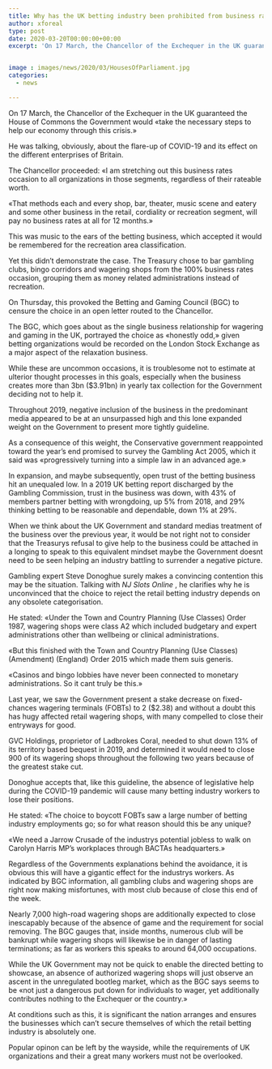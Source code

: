 ```yaml
---
title: Why has the UK betting industry been prohibited from business rate alleviation
author: xforeal 
type: post
date: 2020-03-20T00:00:00+00:00
excerpt: 'On 17 March, the Chancellor of the Exchequer in the UK guaranteed the House of Commons the Government would "take the necessary steps to help our economy through this crisis '


image : images/news/2020/03/HousesOfParliament.jpg
categories:
  - news

---
```

On 17 March, the Chancellor of the Exchequer in the UK guaranteed the House of Commons the Government would &#171;take the necessary steps to help our economy through this crisis.&#187; 

He was talking, obviously, about the flare-up of COVID-19 and its effect on the different enterprises of Britain. 

The Chancellor proceeded: &#171;I am stretching out this business rates occasion to all organizations in those segments, regardless of their rateable worth. 

&#171;That methods each and every shop, bar, theater, music scene and eatery and some other business in the retail, cordiality or recreation segment, will pay no business rates at all for 12 months.&#187; 

This was music to the ears of the betting business, which accepted it would be remembered for the recreation area classification. 

Yet this didn&#8217;t demonstrate the case. The Treasury chose to bar gambling clubs, bingo corridors and wagering shops from the 100&percnt; business rates occasion, grouping them as money related administrations instead of recreation. 

On Thursday, this provoked the Betting and Gaming Council (BGC) to censure the choice in an open letter routed to the Chancellor. 

The BGC, which goes about as the single business relationship for wagering and gaming in the UK, portrayed the choice as &#171;honestly odd,&#187; given betting organizations would be recorded on the London Stock Exchange as a major aspect of the relaxation business. 

While these are uncommon occasions, it is troublesome not to estimate at ulterior thought processes in this goals, especially when the business creates more than 3bn ($3.91bn) in yearly tax collection for the Government deciding not to help it. 

Throughout 2019, negative inclusion of the business in the predominant media appeared to be at an unsurpassed high and this lone expanded weight on the Government to present more tightly guideline. 

As a consequence of this weight, the Conservative government reappointed toward the year&#8217;s end promised to survey the Gambling Act 2005, which it said was &#171;progressively turning into a simple law in an advanced age.&#187; 

In expansion, and maybe subsequently, open trust of the betting business hit an unequaled low. In a 2019 UK betting report discharged by the Gambling Commission, trust in the business was down, with 43&percnt; of members partner betting with wrongdoing, up 5&percnt; from 2018, and 29&percnt; thinking betting to be reasonable and dependable, down 1&percnt; at 29&percnt;. 

When we think about the UK Government and standard medias treatment of the business over the previous year, it would be not right not to consider that the Treasurys refusal to give help to the business could be attached in a longing to speak to this equivalent mindset maybe the Government doesnt need to be seen helping an industry battling to surrender a negative picture. 

Gambling expert Steve Donoghue surely makes a convincing contention this may be the situation. Talking with _NJ Slots Online_ , he clarifies why he is unconvinced that the choice to reject the retail betting industry depends on any obsolete categorisation. 

He stated: &#171;Under the Town and Country Planning (Use Classes) Order 1987, wagering shops were class A2 which included budgetary and expert administrations other than wellbeing or clinical administrations. 

&#171;But this finished with the Town and Country Planning (Use Classes) (Amendment) (England) Order 2015 which made them suis generis. 

&#171;Casinos and bingo lobbies have never been connected to monetary administrations. So it cant truly be this.&#187; 

Last year, we saw the Government present a stake decrease on fixed-chances wagering terminals (FOBTs) to 2 ($2.38) and without a doubt this has hugy affected retail wagering shops, with many compelled to close their entryways for good. 

GVC Holdings, proprietor of Ladbrokes Coral, needed to shut down 13&percnt; of its territory based bequest in 2019, and determined it would need to close 900 of its wagering shops throughout the following two years because of the greatest stake cut. 

Donoghue accepts that, like this guideline, the absence of legislative help during the COVID-19 pandemic will cause many betting industry workers to lose their positions. 

He stated: &#171;The choice to boycott FOBTs saw a large number of betting industry employments go; so for what reason should this be any unique? 

&#171;We need a Jarrow Crusade of the industrys potential jobless to walk on Carolyn Harris MP&#8217;s workplaces through BACTAs headquarters.&#187; 

Regardless of the Governments explanations behind the avoidance, it is obvious this will have a gigantic effect for the industrys workers. As indicated by BGC information, all gambling clubs and wagering shops are right now making misfortunes, with most club because of close this end of the week. 

Nearly 7,000 high-road wagering shops are additionally expected to close inescapably because of the absence of game and the requirement for social removing. The BGC gauges that, inside months, numerous club will be bankrupt while wagering shops will likewise be in danger of lasting terminations; as far as workers this speaks to around 64,000 occupations. 

While the UK Government may not be quick to enable the directed betting to showcase, an absence of authorized wagering shops will just observe an ascent in the unregulated bootleg market, which as the BGC says seems to be &#171;not just a dangerous put down for individuals to wager, yet additionally contributes nothing to the Exchequer or the country.&#187; 

At conditions such as this, it is significant the nation arranges and ensures the businesses which can&#8217;t secure themselves of which the retail betting industry is absolutely one. 

Popular opinon can be left by the wayside, while the requirements of UK organizations and their a great many workers must not be overlooked.